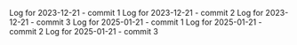 Log for 2023-12-21 - commit 1
Log for 2023-12-21 - commit 2
Log for 2023-12-21 - commit 3
Log for 2025-01-21 - commit 1
Log for 2025-01-21 - commit 2
Log for 2025-01-21 - commit 3
